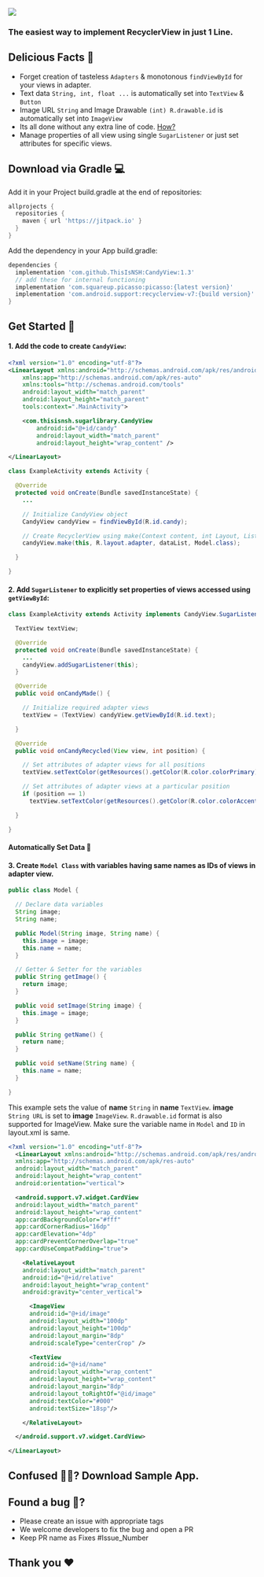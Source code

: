 ![](https://github.com/ThisIsNSH/CandyView/blob/master/asset/main.jpg?raw=true)


### The easiest way to implement RecyclerView in just 1 Line. 

Delicious Facts 🍭
--------

* Forget creation of tasteless `Adapters`  & monotonous `findViewById` for your views in adapter. 
* Text data `String, int, float ...` is automatically set into `TextView` & `Button`
* Image URL `String` and Image Drawable `(int) R.drawable.id` is automatically set into `ImageView`
* Its all done without any extra line of code. [How?](#automatically-set-data) 
* Manage properties of all view using single `SugarListener` or just set attributes for specific views. 


Download via Gradle 💻
--------


Add it in your Project build.gradle at the end of repositories:
```groovy
allprojects {
  repositories {
    maven { url 'https://jitpack.io' }
  }
}
```


Add the dependency in your App build.gradle:
```groovy
dependencies {
  implementation 'com.github.ThisIsNSH:CandyView:1.3'
  // add these for internal functioning
  implementation 'com.squareup.picasso:picasso:{latest version}'
  implementation 'com.android.support:recyclerview-v7:{build version}'
}
```

Get Started 🏁
--------


#### 1. Add the code to create `CandyView`:   
```XML
<?xml version="1.0" encoding="utf-8"?>
<LinearLayout xmlns:android="http://schemas.android.com/apk/res/android"
    xmlns:app="http://schemas.android.com/apk/res-auto"
    xmlns:tools="http://schemas.android.com/tools"
    android:layout_width="match_parent"
    android:layout_height="match_parent"
    tools:context=".MainActivity">

    <com.thisisnsh.sugarlibrary.CandyView
        android:id="@+id/candy"
        android:layout_width="match_parent"
        android:layout_height="wrap_content" />

</LinearLayout>
```

```java
class ExampleActivity extends Activity {

  @Override
  protected void onCreate(Bundle savedInstanceState) {
    ...

    // Initialize CandyView object
    CandyView candyView = findViewById(R.id.candy);

    // Create RecyclerView using make(Context content, int Layout, List<Model> Data, Model Class)
    candyView.make(this, R.layout.adapter, dataList, Model.class);

  }

}
```


#### 2. Add `SugarListener` to explicitly set properties of views accessed using  `getViewById`:   
```java
class ExampleActivity extends Activity implements CandyView.SugarListener {

  TextView textView;

  @Override
  protected void onCreate(Bundle savedInstanceState) {
    ...
    candyView.addSugarListener(this);
  }

  @Override
  public void onCandyMade() {

    // Initialize required adapter views 
    textView = (TextView) candyView.getViewById(R.id.text);

  }

  @Override
  public void onCandyRecycled(View view, int position) {

    // Set attributes of adapter views for all positions
    textView.setTextColor(getResources().getColor(R.color.colorPrimary));

    // Set attributes of adapter views at a particular position
    if (position == 1)
      textView.setTextColor(getResources().getColor(R.color.colorAccent));

  }

}
```

#### Automatically Set Data 🚀
#### 3. Create `Model Class` with variables having same names as IDs of views in adapter view.
```java
public class Model {

  // Declare data variables 
  String image;
  String name;

  public Model(String image, String name) {
    this.image = image;
    this.name = name;
  }

  // Getter & Setter for the variables
  public String getImage() {
    return image;
  }

  public void setImage(String image) {
    this.image = image;
  }

  public String getName() {
    return name;
  }

  public void setName(String name) {
    this.name = name;
  }

}
```


This example sets the value of **name** `String` in **name** `TextView`. **image** `String URL` is set to **image** `ImageView`. `R.drawable.id` format is also supported for ImageView. 
Make sure the variable name in `Model` and `ID` in layout.xml is same.  


```XML
<?xml version="1.0" encoding="utf-8"?>
  <LinearLayout xmlns:android="http://schemas.android.com/apk/res/android"
  xmlns:app="http://schemas.android.com/apk/res-auto"
  android:layout_width="match_parent"
  android:layout_height="wrap_content"
  android:orientation="vertical">

  <android.support.v7.widget.CardView
  android:layout_width="match_parent"
  android:layout_height="wrap_content"
  app:cardBackgroundColor="#fff"
  app:cardCornerRadius="16dp"
  app:cardElevation="4dp"
  app:cardPreventCornerOverlap="true"
  app:cardUseCompatPadding="true">

    <RelativeLayout
    android:layout_width="match_parent"
    android:id="@+id/relative"
    android:layout_height="wrap_content"
    android:gravity="center_vertical">

      <ImageView
      android:id="@+id/image"
      android:layout_width="100dp"
      android:layout_height="100dp"
      android:layout_margin="8dp"
      android:scaleType="centerCrop" />

      <TextView
      android:id="@+id/name"
      android:layout_width="wrap_content"
      android:layout_height="wrap_content"
      android:layout_margin="8dp"
      android:layout_toRightOf="@id/image"
      android:textColor="#000"
      android:textSize="18sp"/>

    </RelativeLayout>

  </android.support.v7.widget.CardView>

</LinearLayout>
```


Confused 🤷‍♂️? Download Sample App.
--------


Found a bug 🐛?
--------

* Please create an issue with appropriate tags
* We welcome developers to fix the bug and open a PR
* Keep PR name as Fixes #Issue_Number

Thank you ❤️
--------




